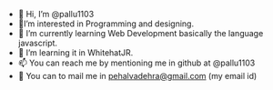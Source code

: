 - 👋 Hi, I’m @pallu1103
- 👀I’m interested in Programming and designing.
- 🌱 I’m currently learning Web Development basically the language javascript.
- 💞️ I’m learning it in WhitehatJR.
- 📫 You can reach me by mentioning me in github at @pallu1103
- 💌 You can to mail me in pehalvadehra@gmail.com (my email id)

<!---
pallu1103/pallu1103 is a ✨ special ✨ repository because its `README.md` (this file) appears on your GitHub profile.
You can click the Preview link to take a look at your changes.
--->
